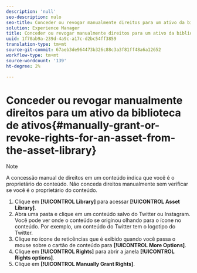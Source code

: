 ```yaml
---
description: 'null'
seo-description: nulo
seo-title: Conceder ou revogar manualmente direitos para um ativo da biblioteca de ativos
solution: Experience Manager
title: Conceder ou revogar manualmente direitos para um ativo da biblioteca de ativos
uuid: 1f70ab9a-239d-4a9c-a17c-d2bc54ff3859
translation-type: tm+mt
source-git-commit: 67aeb3de964473b326c88c3a3f81ff48a6a12652
workflow-type: tm+mt
source-wordcount: '139'
ht-degree: 2%

---
```



# Conceder ou revogar manualmente direitos para um ativo da biblioteca de ativos{#manually-grant-or-revoke-rights-for-an-asset-from-the-asset-library}

>[!NOTE]
>
>A concessão manual de direitos em um conteúdo indica que você é o proprietário do conteúdo. Não conceda direitos manualmente sem verificar se você é o proprietário do conteúdo.

1. Clique em **[!UICONTROL Library]** para acessar **[!UICONTROL Asset Library]**.
1. Abra uma pasta e clique em um conteúdo salvo do Twitter ou Instagram. Você pode ver onde o conteúdo se originou olhando para o ícone no conteúdo. Por exemplo, um conteúdo do Twitter tem o logotipo do Twitter.
1. Clique no ícone de reticências que é exibido quando você passa o mouse sobre o cartão de conteúdo para **[!UICONTROL More Options]**.
1. Clique em **[!UICONTROL Rights]** para abrir a janela **[!UICONTROL Rights options]**.
1. Clique em **[!UICONTROL Manually Grant Rights]**.

